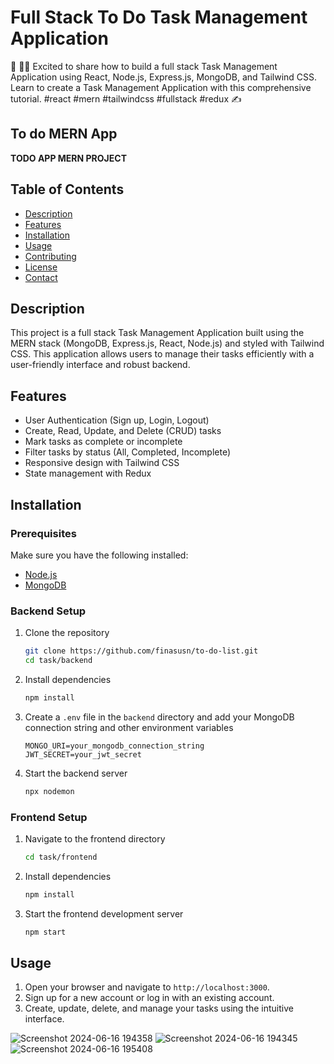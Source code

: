# Full Stack To Do Task Management Application

🚀 👨‍💻 Excited to share how to build a full stack Task Management Application using React, Node.js, Express.js, MongoDB, and Tailwind CSS. Learn to create a Task Management Application with this comprehensive tutorial. #react #mern #tailwindcss #fullstack #redux ✍

## To do MERN App
**TODO APP MERN PROJECT**

## Table of Contents
- [Description](#description)
- [Features](#features)
- [Installation](#installation)
- [Usage](#usage)
- [Contributing](#contributing)
- [License](#license)
- [Contact](#contact)

## Description
This project is a full stack Task Management Application built using the MERN stack (MongoDB, Express.js, React, Node.js) and styled with Tailwind CSS. This application allows users to manage their tasks efficiently with a user-friendly interface and robust backend.

## Features
- User Authentication (Sign up, Login, Logout)
- Create, Read, Update, and Delete (CRUD) tasks
- Mark tasks as complete or incomplete
- Filter tasks by status (All, Completed, Incomplete)
- Responsive design with Tailwind CSS
- State management with Redux

## Installation

### Prerequisites
Make sure you have the following installed:
- [Node.js](https://nodejs.org/)
- [MongoDB](https://www.mongodb.com/)

### Backend Setup
1. Clone the repository
    ```bash
    git clone https://github.com/finasusn/to-do-list.git
    cd task/backend
    ```
2. Install dependencies
    ```bash
    npm install
    ```
3. Create a `.env` file in the `backend` directory and add your MongoDB connection string and other environment variables
    ```
    MONGO_URI=your_mongodb_connection_string
    JWT_SECRET=your_jwt_secret
    ```
4. Start the backend server
    ```bash
    npx nodemon
    ```

### Frontend Setup
1. Navigate to the frontend directory
    ```bash
    cd task/frontend
    ```
2. Install dependencies
    ```bash
    npm install
    ```
3. Start the frontend development server
    ```bash
    npm start
    ```

## Usage
1. Open your browser and navigate to `http://localhost:3000`.
2. Sign up for a new account or log in with an existing account.
3. Create, update, delete, and manage your tasks using the intuitive interface.

![Screenshot 2024-06-16 194358](https://github.com/finasusn/to-do-task/assets/150430510/c719bdce-daea-4c54-8c6e-d5f9505ac3f9)
![Screenshot 2024-06-16 194345](https://github.com/finasusn/to-do-task/assets/150430510/a7a57705-eb46-4892-bfd5-f67747dddfd2)
![Screenshot 2024-06-16 195408](https://github.com/finasusn/to-do-task/assets/150430510/de1cd6a3-9a56-4f2b-bf3d-20fe81c36d03)
